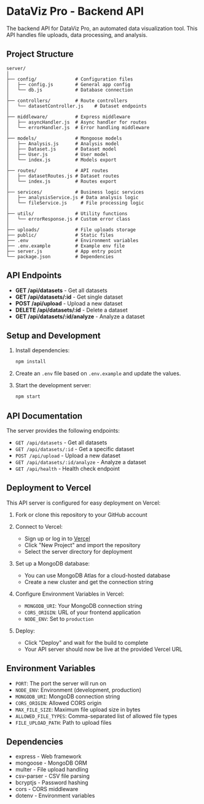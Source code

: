 # DataViz Pro - Backend API

The backend API for DataViz Pro, an automated data visualization tool. This API handles file uploads, data processing, and analysis.

## Project Structure

```
server/
│
├── config/              # Configuration files
│   ├── config.js        # General app config
│   └── db.js            # Database connection
│
├── controllers/         # Route controllers
│   └── datasetController.js    # Dataset endpoints
│
├── middleware/          # Express middleware
│   ├── asyncHandler.js  # Async handler for routes
│   └── errorHandler.js  # Error handling middleware
│
├── models/              # Mongoose models
│   ├── Analysis.js      # Analysis model
│   ├── Dataset.js       # Dataset model 
│   ├── User.js          # User model
│   └── index.js         # Models export
│
├── routes/              # API routes
│   ├── datasetRoutes.js # Dataset routes
│   └── index.js         # Routes export
│
├── services/            # Business logic services
│   ├── analysisService.js # Data analysis logic
│   └── fileService.js     # File processing logic
│
├── utils/               # Utility functions
│   └── errorResponse.js # Custom error class
│
├── uploads/             # File uploads storage
├── public/              # Static files
├── .env                 # Environment variables
├── .env.example         # Example env file
├── server.js            # App entry point
└── package.json         # Dependencies
```

## API Endpoints

- **GET /api/datasets** - Get all datasets
- **GET /api/datasets/:id** - Get single dataset
- **POST /api/upload** - Upload a new dataset
- **DELETE /api/datasets/:id** - Delete a dataset
- **GET /api/datasets/:id/analyze** - Analyze a dataset

## Setup and Development

1. Install dependencies:
   ```bash
   npm install
   ```

2. Create an `.env` file based on `.env.example` and update the values.

3. Start the development server:
   ```bash
   npm start
   ```

## API Documentation

The server provides the following endpoints:

- `GET /api/datasets` - Get all datasets
- `GET /api/datasets/:id` - Get a specific dataset
- `POST /api/upload` - Upload a new dataset
- `GET /api/datasets/:id/analyze` - Analyze a dataset
- `GET /api/health` - Health check endpoint

## Deployment to Vercel

This API server is configured for easy deployment on Vercel:

1. Fork or clone this repository to your GitHub account

2. Connect to Vercel:
   - Sign up or log in to [Vercel](https://vercel.com)
   - Click "New Project" and import the repository
   - Select the server directory for deployment

3. Set up a MongoDB database:
   - You can use MongoDB Atlas for a cloud-hosted database
   - Create a new cluster and get the connection string

4. Configure Environment Variables in Vercel:
   - `MONGODB_URI`: Your MongoDB connection string
   - `CORS_ORIGIN`: URL of your frontend application
   - `NODE_ENV`: Set to `production`

5. Deploy:
   - Click "Deploy" and wait for the build to complete
   - Your API server should now be live at the provided Vercel URL

## Environment Variables

- `PORT`: The port the server will run on
- `NODE_ENV`: Environment (development, production)
- `MONGODB_URI`: MongoDB connection string
- `CORS_ORIGIN`: Allowed CORS origin
- `MAX_FILE_SIZE`: Maximum file upload size in bytes
- `ALLOWED_FILE_TYPES`: Comma-separated list of allowed file types
- `FILE_UPLOAD_PATH`: Path to upload files

## Dependencies

- express - Web framework
- mongoose - MongoDB ORM
- multer - File upload handling
- csv-parser - CSV file parsing
- bcryptjs - Password hashing
- cors - CORS middleware
- dotenv - Environment variables 